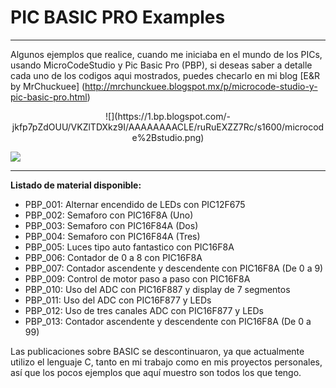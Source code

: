 # PIC BASIC PRO Examples
***
Algunos ejemplos que realice, cuando me iniciaba en el mundo de los PICs, usando MicroCodeStudio y Pic Basic Pro (PBP), si deseas saber a detalle cada uno de los codigos aqui mostrados, puedes checarlo en mi blog [E&R by MrChuckuee] (http://mrchunckuee.blogspot.mx/p/microcode-studio-y-pic-basic-pro.html)

<p align="center">
  ![](https://1.bp.blogspot.com/-jkfp7pZdOUU/VKZlTDXkz9I/AAAAAAAACLE/ruRuEXZZ7Rc/s1600/microcode%2Bstudio.png)
</p>

![](https://1.bp.blogspot.com/-jkfp7pZdOUU/VKZlTDXkz9I/AAAAAAAACLE/ruRuEXZZ7Rc/s1600/microcode%2Bstudio.png)

***
**Listado de material disponible:**
- PBP_001: Alternar encendido de LEDs con PIC12F675 
- PBP_002: Semaforo con PIC16F8A  (Uno) 
- PBP_003: Semaforo con PIC16F84A (Dos)
- PBP_004: Semaforo con PIC16F84A (Tres)
- PBP_005: Luces tipo auto fantastico con PIC16F8A 
- PBP_006: Contador de 0 a 8 con PIC16F8A 
- PBP_007: Contador ascendente y descendente con PIC16F8A (De 0 a 9) 
- PBP_009: Control de motor paso a paso con PIC16F8A 
- PBP_010: Uso del ADC con PIC16F887 y display de 7 segmentos
- PBP_011: Uso del ADC con PIC16F877 y LEDs
- PBP_012: Uso de tres canales ADC con PIC16F877 y LEDs
- PBP_013: Contador ascendente y descendente con PIC16F8A (De 0 a 99) 

Las publicaciones sobre BASIC se descontinuaron, ya que actualmente utilizo el lenguaje C, tanto en mi trabajo como en mis proyectos personales, así que los pocos ejemplos que aquí muestro son todos los que tengo.
